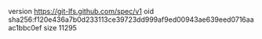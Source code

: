 version https://git-lfs.github.com/spec/v1
oid sha256:f120e436a7b0d233113ce39723dd999af9ed00943ae639eed0716aaac1bbc0ef
size 11295
